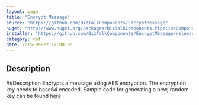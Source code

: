 ```yaml
---
layout: page
title: "Encrypt Message"
source: "https://github.com/BizTalkComponents/EncryptMessage"
nuget: "http://www.nuget.org/packages/BizTalkComponents.PipelineComponents.EncryptMessage/"
installer: "https://github.com/BizTalkComponents/EncryptMessage/releases"
category: ref
date: 2015-09-22 12:00:00
---
```


## Description ##
##Description
Encrypts a message using AES encryption.
The encryption key needs to base64 encoded. Sample code for generating a new, random key can be found [here](https://goo.gl/Cj9Iv1)


